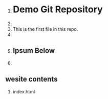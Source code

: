 1. # Demo Git Repository
2.
3. This is the first file in this repo.
4.
5. ## Ipsum Below
6.

## wesite contents

1. index.html

